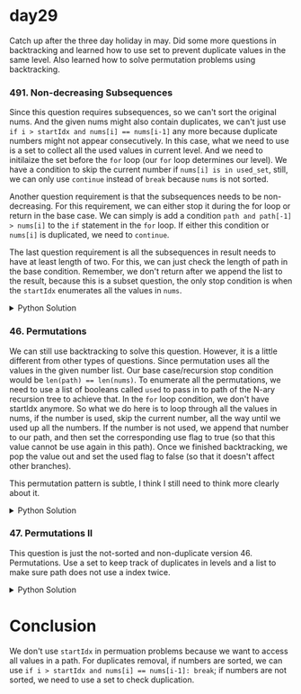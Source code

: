 # day29

Catch up after the three day holiday in may. Did some more questions in backtracking and learned how to use set to prevent duplicate values in the same level. Also learned how to solve permutation problems using backtracking.

### 491. Non-decreasing Subsequences
Since this question requires subsequences, so we can't sort the original nums. And the given nums might also contain duplicates, we can't just use `if i > startIdx and nums[i] == nums[i-1]` any more because duplicate numbers might not appear consecutively. In this case, what we need to use is a set to collect all the used values in current level. And we need to initilaize the set before the `for` loop (our `for` loop determines our level). We have a condition to skip the current number if `nums[i] is in used_set`, still, we can only use `continue` instead of `break` because `nums` is not sorted. 

Another question requirement is that the subsequences needs to be non-decreasing. For this requirement, we can either stop it during the for loop or return in the base case. We can simply is add a condition `path and path[-1] > nums[i]` to the `if` statement in the `for` loop. If either this condition or `nums[i]` is duplicated, we need to `continue`.

The last question requirement is all the subsequences in result needs to have at least length of two. For this, we can just check the length of path in the base condition. Remember, we don't return after we append the list to the result, because this is a subset question, the only stop condition is when the `startIdx` enumerates all the values in `nums`.

<details>
<summary>Python Solution</summary>

```Python
class Solution:
    def findSubsequences(self, nums: List[int]) -> List[List[int]]:
        # cannot sort
        # terminate condition, if i < len(nums) - 1 and len(path) >= 2 and next number is not smaller: append to res
        # for i in range(startIdx, len(nums)):
        # append()
        # pop()

        # 0 4 []; 1 6 []; 2 7 [[4,6]]; 3 [4,6,7]

        res = []
        path = []
        
        def backtrack(nums, startIdx):
            # need to remove duplicates at the same tree level
            # TODO: if there are more than two values in path, check if they are in non-decreasing order.
            # if len(path) >= 2:
            #     if path[-2] <= path[-1]: res.append(path[:])
            #     # elif startIdx == len(nums):
            #     #     res.append(path[:])
            #     else: return

            if len(path) > 1:
                res.append(path[:])

            
            # used set checks for every values in current level
            used = set()
            # tree width can't have decreasing order
            for i in range(startIdx, len(nums)):
                # TODO: continue because nums is not sorted, we might see larger number later as well
                if (path and path[-1] > nums[i]) or (nums[i] in used): continue
                used.add(nums[i])
                path.append(nums[i])
                backtrack(nums, i+1)
                path.pop()
        
        backtrack(nums, 0)

        return res
```
</details>


### 46. Permutations
We can still use backtracking to solve this question. However, it is a little different from other types of questions. Since permutation uses all the values in the given number list. Our base case/recursion stop condition would be `len(path) == len(nums)`. To enumerate all the permutations, we need to use a list of booleans called `used` to pass in to path of the N-ary recursion tree to achieve that. In the `for` loop condition, we don't have startIdx anymore. So what we do here is to loop through all the values in nums, if the number is used, skip the current number, all the way until we used up all the numbers. If the number is not used, we append that number to our path, and then set the corresponding use flag to true (so that this value cannot be use again in this path). Once we finished backtracking, we pop the value out and set the used flag to false (so that it doesn't affect other branches). 

This permutation pattern is subtle, I think I still need to think more clearly about it.

<details>
<summary>Python Solution</summary>

```Python
class Solution:
    def permute(self, nums: List[int]) -> List[List[int]]:
        # does not use start idx
        # create a used set, and pass into each path

        # backtrack
        # sig: input: nums, used; output: None
        # base case: len(path) == len(nums): res.append()
        # induction step: if a value is not used, set the value in used to True, append to path, keep backtracking, pop, 

        res = []
        path = []

        def backtrack(nums, used):
            if len(path) == len(nums): 
                res.append(path[:])
                return
            
            for i in range(len(nums)):
                if used[i] == True: continue

                path.append(nums[i])
                used[i] = True
                backtrack(nums, used)
                path.pop()
                used[i] = False
        
        used = [False for _ in range(len(nums))]
        backtrack(nums, used)

        return res
```
</details>

### 47. Permutations II
This question is just the not-sorted and non-duplicate version 46. Permutations. Use a set to keep track of duplicates in levels and a list to make sure path does not use a index twice.

<details>
<summary>Python Solution</summary>

```Python
class Solution:
    def permuteUnique(self, nums: List[int]) -> List[List[int]]:
        # permutation with used set
        # cannot reuse value in tree level

        # TODO: still don't really understand how permutation works,
        # need to understand then know how to modify the template
        res = []
        path = []

        def backtrack(nums, used_list):
            if len(path) == len(nums):
                res.append(path[:])
                return
            
            # level_used will be reset in every level
            level_used = set()
            for i in range(len(nums)):
                if nums[i] in level_used: continue
                if used_list[i] == True: continue
                
                level_used.add(nums[i])
                path.append(nums[i])
                used_list[i] = True
                backtrack(nums, used_list)
                path.pop()
                used_list[i] = False

        used_list = [False for _ in range(len(nums))]
        backtrack(nums, used_list)

        return res
```
</details>

# Conclusion
We don't use `startIdx` in permuation problems because we want to access all values in a path. For duplicates removal, if numbers are sorted, we can use `if i > startIdx and nums[i] == nums[i-1]: break`; if numbers are not sorted, we need to use a set to check duplication.
